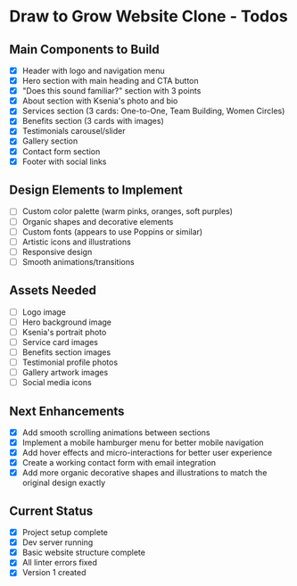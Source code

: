 # Draw to Grow Website Clone - Todos

## Main Components to Build
- [x] Header with logo and navigation menu
- [x] Hero section with main heading and CTA button
- [x] "Does this sound familiar?" section with 3 points
- [x] About section with Ksenia's photo and bio
- [x] Services section (3 cards: One-to-One, Team Building, Women Circles)
- [x] Benefits section (3 cards with images)
- [x] Testimonials carousel/slider
- [x] Gallery section
- [x] Contact form section
- [x] Footer with social links

## Design Elements to Implement
- [ ] Custom color palette (warm pinks, oranges, soft purples)
- [ ] Organic shapes and decorative elements
- [ ] Custom fonts (appears to use Poppins or similar)
- [ ] Artistic icons and illustrations
- [ ] Responsive design
- [ ] Smooth animations/transitions

## Assets Needed
- [ ] Logo image
- [ ] Hero background image
- [ ] Ksenia's portrait photo
- [ ] Service card images
- [ ] Benefits section images
- [ ] Testimonial profile photos
- [ ] Gallery artwork images
- [ ] Social media icons

## Next Enhancements
- [x] Add smooth scrolling animations between sections
- [x] Implement a mobile hamburger menu for better mobile navigation
- [x] Add hover effects and micro-interactions for better user experience
- [x] Create a working contact form with email integration
- [x] Add more organic decorative shapes and illustrations to match the original design exactly

## Current Status
- [x] Project setup complete
- [x] Dev server running
- [x] Basic website structure complete
- [x] All linter errors fixed
- [x] Version 1 created
